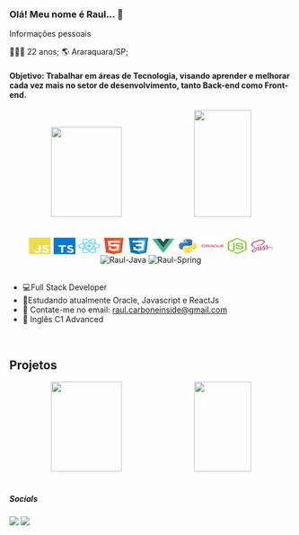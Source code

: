 ### Olá! Meu nome é Raul... 👋

<div>
  
<p>Informações pessoais

🙋🏽‍♂️ 22 anos;
🌎 Araraquara/SP;
</p>  

  
</div>
  <h4>Objetivo: Trabalhar em áreas de Tecnologia, visando aprender e melhorar cada vez mais no setor de desenvolvimento, tanto Back-end como Front- end.</h4>
<div>
  
</div>


<div  align="center" justify-content="center">
  <img height="160em" width="50%" src = "https://github-readme-stats.vercel.app/api?username=raul-carbone&show_icons=true&hide=stars,prs,issues&count_private=true&include_all_commits=true&ring_color=8B0000&card_width=300px&title_color=00008b&icon_color=00008&bg_color=a9a9a9&text_color=000&border_color=e75480"/>
  <img height="190em" width="45%" src = "https://github-readme-stats.vercel.app/api/top-langs/?username=raul-carbone&layout=compact&title_color=00008b&langs_count=7&bg_color=a9a9a9&text_color=000&border_color=e75480" />
</div>

<br>

<div align="center">
  <br>
  
  <img align="center" alt="Raul-Js" height="30" width="40" src="https://raw.githubusercontent.com/devicons/devicon/master/icons/javascript/javascript-plain.svg">
  <img align="center" alt="Raul-Ts" height="30" width="40" src="https://raw.githubusercontent.com/devicons/devicon/master/icons/typescript/typescript-plain.svg">
  <img align="center" alt="Raul-React" height="30" width="40" src="https://raw.githubusercontent.com/devicons/devicon/master/icons/react/react-original.svg">
  <img align="center" alt="Raul-HTML" height="30" width="40" src="https://raw.githubusercontent.com/devicons/devicon/master/icons/html5/html5-original.svg">
  <img align="center" alt="Raul-CSS" height="30" width="40" src="https://raw.githubusercontent.com/devicons/devicon/master/icons/css3/css3-original.svg">
  <img align="center" alt="Raul-Vue" height="30" width="40" src="https://raw.githubusercontent.com/devicons/devicon/1119b9f84c0290e0f0b38982099a2bd027a48bf1/icons/vuejs/vuejs-original.svg">
  <img align="center" alt="Raul-Python" height="30" width="40" src="https://raw.githubusercontent.com/devicons/devicon/master/icons/python/python-original.svg">
  <img align="center" alt="Raul-Oracle" height="30" width="40" src="https://raw.githubusercontent.com/devicons/devicon/1119b9f84c0290e0f0b38982099a2bd027a48bf1/icons/oracle/oracle-original.svg">
  <img align="center" alt="Raul-Node" height="30" width="40" src="https://raw.githubusercontent.com/devicons/devicon/1119b9f84c0290e0f0b38982099a2bd027a48bf1/icons/nodejs/nodejs-plain.svg">
  <img align="center" alt="Raul-Sass" height="30" width="40" src="https://raw.githubusercontent.com/devicons/devicon/1119b9f84c0290e0f0b38982099a2bd027a48bf1/icons/sass/sass-original.svg">
  <img align="center" alt="Raul-Java" height="30" width="40" src="https://cdn.jsdelivr.net/gh/devicons/devicon/icons/java/java-original-wordmark.svg" />
  <img align="center" alt="Raul-Spring" height="30" width="40" src="https://cdn.jsdelivr.net/gh/devicons/devicon/icons/spring/spring-original-wordmark.svg" />
          
                  
  
</div>

<br>

<div>
  
- 💻Full Stack Developer
- 🌱Estudando atualmente Oracle, Javascript e ReactJs
- 📩 Contate-me no email: raul.carboneinside@gmail.com
- 📕 Inglês C1 Advanced

</div>

<br>

<h2>Projetos</h2> 
<div align="center" justify-content="center">
  
  <img height="160em" width="50%" src = "https://github-readme-stats.vercel.app/api/pin/?username=raul-carbone&repo=Pokedex&title_color=00008b&bg_color=a9a9a9&text_color=000&border_color=e75480" />
  <img height="160em" width="45%" src = "https://github-readme-stats.vercel.app/api/pin/?username=raul-carbone&repo=Portifolio_Project&title_color=00008b&bg_color=a9a9a9&text_color=000&border_color=e75480" />

</div>

<br>

<div>
  <h5>Socials</h5>
  <a href = "mailto:raul.carboneinside@gmail.com"><img src="https://img.shields.io/badge/-Gmail-%23333?style=for-the-badge&logo=gmail&logoColor=white" target="_blank"></a>
  <a href="https://www.linkedin.com/in/raul-carbone-bb1154180/" target="_blank"><img src="https://img.shields.io/badge/-LinkedIn-%230077B5?style=for-the-badge&logo=linkedin&logoColor=white" target="_blank"></a>
 
</div>





